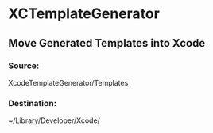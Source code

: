 # XCTemplateGenerator

## Move Generated Templates into Xcode

### Source:
XcodeTemplateGenerator/Templates

### Destination: 
~/Library/Developer/Xcode/

